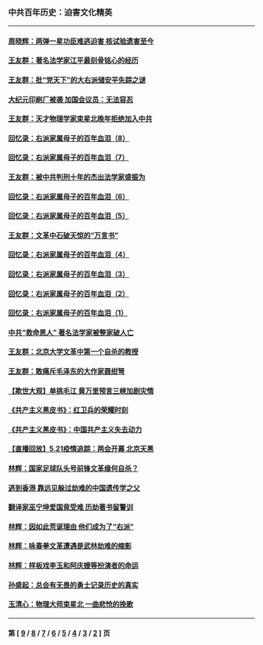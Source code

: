 ### 中共百年历史：迫害文化精英
---
#### [周晓辉：两弹一星功臣难逃迫害 核试验遗害至今](../../pages/nf1176111/n12974997.md?06110430) 
#### [王友群：著名法学家江平最刻骨铭心的经历](../../pages/nf1176111/n12970787.md?06110430) 
#### [王友群：批“党天下”的大右派储安平失踪之谜](../../pages/nf1176111/n12954229.md?06110430) 
#### [大纪元印刷厂被袭 加国会议员：无法容忍](../../pages/nf1176111/n12883028.md?06110430) 
#### [王友群：天才物理学家束星北晚年拒绝加入中共](../../pages/nf1176111/n12792913.md?06110430) 
#### [回忆录：右派家属母子的百年血泪（8）](../../pages/nf1176111/n12706196.md?06110430) 
#### [回忆录：右派家属母子的百年血泪（7）](../../pages/nf1176111/n12706191.md?06110430) 
#### [王友群：被中共判刑十年的杰出法学家盛振为](../../pages/nf1176111/n12706141.md?06110430) 
#### [回忆录：右派家属母子的百年血泪（6）](../../pages/nf1176111/n12698863.md?06110430) 
#### [回忆录：右派家属母子的百年血泪（5）](../../pages/nf1176111/n12692515.md?06110430) 
#### [王友群：文革中石破天惊的“万言书”](../../pages/nf1176111/n12690994.md?06110430) 
#### [回忆录：右派家属母子的百年血泪（4）](../../pages/nf1176111/n12686410.md?06110430) 
#### [回忆录：右派家属母子的百年血泪（3）](../../pages/nf1176111/n12683820.md?06110430) 
#### [回忆录：右派家属母子的百年血泪（2）](../../pages/nf1176111/n12679738.md?06110430) 
#### [回忆录：右派家属母子的百年血泪（1）](../../pages/nf1176111/n12678112.md?06110430) 
#### [中共“救命恩人” 著名法学家被整家破人亡](../../pages/nf1176111/n12658168.md?06110430) 
#### [王友群：北京大学文革中第一个自杀的教授](../../pages/nf1176111/n12632697.md?06110430) 
#### [王友群：敢痛斥毛泽东的大作家聂绀弩](../../pages/nf1176111/n12384788.md?06110430) 
#### [【欺世大观】单挑毛江 黄万里预言三峡加剧灾情](../../pages/nf1176111/n12357101.md?06110430) 
#### [《共产主义黑皮书》：红卫兵的荣耀时刻](../../pages/nf1176111/n12190329.md?06110430) 
#### [《共产主义黑皮书》：中国共产主义失去动力](../../pages/nf1176111/n12168749.md?06110430) 
#### [【直播回放】5.21疫情追踪：两会开幕 北京天黑](../../pages/nf1176111/n12126358.md?06110430) 
#### [林辉：国家足球队头号前锋文革缘何自杀？](../../pages/nf1176111/n11648921.md?06110430) 
#### [逃到香港 靠远见躲过劫难的中国遗传学之父](../../pages/nf1176111/n11535984.md?06110430) 
#### [翻译家巫宁坤爱国竟受难 历劫著书留警训](../../pages/nf1176111/n11478084.md?06110430) 
#### [林辉：因如此荒诞理由 他们成为了“右派”](../../pages/nf1176111/n11070799.md?06110430) 
#### [林辉：咏春拳文革遭遇是武林劫难的缩影](../../pages/nf1176111/n11042647.md?06110430) 
#### [林辉：样板戏李玉和阿庆嫂等扮演者的命运](../../pages/nf1176111/n11034634.md?06110430) 
#### [孙盛起：总会有无畏的勇士记录历史的真实](../../pages/nf1176111/n11027279.md?06110430) 
#### [玉清心：物理大师束星北 一曲悲怆的挽歌](../../pages/nf1176111/n11022591.md?06110430) 

---
#### 第 [ [9](./9.md?06110430) / [8](./8.md?06110430) / [7](./7.md?06110430) / [6](./6.md?06110430) / [5](./5.md?06110430) / [4](./4.md?06110430) / [3](./3.md?06110430) / [2](./2.md?06110430) ] 页
